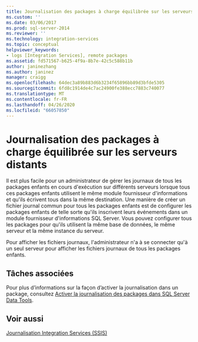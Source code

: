 ```yaml
---
title: Journalisation des packages à charge équilibrée sur les serveurs distants | Microsoft Docs
ms.custom: ''
ms.date: 03/06/2017
ms.prod: sql-server-2014
ms.reviewer: ''
ms.technology: integration-services
ms.topic: conceptual
helpviewer_keywords:
- logs [Integration Services], remote packages
ms.assetid: fd571567-b625-4f9a-8b7e-42c5c588b11b
author: janinezhang
ms.author: janinez
manager: craigg
ms.openlocfilehash: 64dec3a89b883d6b3234f65896bb89d3bfde5305
ms.sourcegitcommit: 6fd8c1914de4c7ac24900fe388ecc7883c740077
ms.translationtype: MT
ms.contentlocale: fr-FR
ms.lasthandoff: 04/26/2020
ms.locfileid: "66057850"
---
```

# <a name="logging-for-load-balanced-packages-on-remote-servers"></a>Journalisation des packages à charge équilibrée sur les serveurs distants
  Il est plus facile pour un administrateur de gérer les journaux de tous les packages enfants en cours d'exécution sur différents serveurs lorsque tous ces packages enfants utilisent le même module fournisseur d'informations et qu'ils écrivent tous dans la même destination. Une manière de créer un fichier journal commun pour tous les packages enfants est de configurer les packages enfants de telle sorte qu'ils inscrivent leurs événements dans un module fournisseur d'informations SQL Server. Vous pouvez configurer tous les packages pour qu'ils utilisent la même base de données, le même serveur et la même instance du serveur.  
  
 Pour afficher les fichiers journaux, l'administrateur n'a à se connecter qu'à un seul serveur pour afficher les fichiers journaux de tous les packages enfants.  
  
## <a name="related-tasks"></a>Tâches associées  
 Pour plus d’informations sur la façon d’activer la journalisation dans un package, consultez [Activer la journalisation des packages dans SQL Server Data Tools](../../2014/integration-services/enable-package-logging-in-sql-server-data-tools.md).  
  
## <a name="see-also"></a>Voir aussi  
 [Journalisation Integration Services &#40;SSIS&#41;](performance/integration-services-ssis-logging.md)  
  
  
